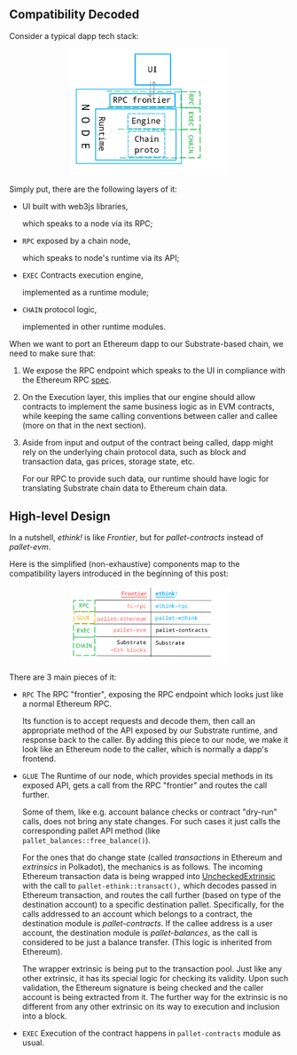 ## Compatibility Decoded

Consider a typical dapp tech stack:

<div align="center">
    <img src="images/design-1_1.png" alt="Compatibility Layers" style="width: 30vw;" />
</div>

Simply put, there are the following layers of it:

-   UI built with web3js libraries,

    which speaks to a node via its RPC;

-   `RPC` exposed by a chain node,

    which speaks to node's runtime via its API;

-   `EXEC` Contracts execution engine,

    implemented as a runtime module;

-   `CHAIN` protocol logic,

    implemented in other runtime modules.

When we want to port an Ethereum dapp to our Substrate-based chain, we need to make sure that:

1.  We expose the RPC endpoint which speaks to the UI in compliance with the Ethereum RPC [spec](https://ethereum.github.io/execution-apis/api-documentation/).
2.  On the Execution layer, this implies that our engine should allow contracts to implement the same business logic as in EVM contracts,
    while keeping the same calling conventions between caller and callee (more on that in the next section).
3.  Aside from input and output of the contract being called, dapp might rely on the underlying chain protocol data,
    such as block and transaction data, gas prices, storage state, etc.

    For our RPC to provide such data, our runtime should have logic for translating Substrate chain data to Ethereum chain data.
    
    
## High-level Design

In a nutshell, _ethink!_ is like _Frontier_, but for _pallet-contracts_ instead of _pallet-evm_.

Here is the simplified (non-exhaustive) components map to the compatibility layers introduced in the beginning of this post:

<div align="center">
    <img src="images/design-1_2.png" alt="Components Map to Layers" style="width: 30vw;" />
</div>

There are 3 main pieces of it:

-   `RPC` The RPC "frontier", exposing the RPC endpoint which looks just like a normal Ethereum RPC.

    Its function is to accept requests and decode them, then call an appropriate method of the API exposed by our Substrate runtime, and response back to the caller.
    By adding this piece to our node, we make it look like an Ethereum node to the caller, which is normally a dapp's frontend.

-   `GLUE` The Runtime of our node, which provides special methods in its exposed API, gets a call from the RPC "frontier" and routes the call further.

    Some of them, like e.g. account balance checks or contract "dry-run" calls, does not bring any state changes. For such cases it just calls the corresponding pallet API method (like `pallet_balances::free_balance()`).

    For the ones that do change state (called _transactions_ in Ethereum and _extrinsics_ in Polkadot), the mechanics is as follows. The incoming Ethereum transaction data is being wrapped into [UncheckedExtrinsic](https://paritytech.github.io/polkadot-sdk/master/sp_runtime/generic/struct.UncheckedExtrinsic.html) with the call to `pallet-ethink::transact(),` which decodes passed in Ethereum transaction, and routes the call further (based on type of the destination account) to a specific destination pallet. Specifically, for the calls addressed to an account which belongs to a contract, the destination module is _pallet-contracts_. If the callee address is a user account, the destination module is _pallet-balances_, as the call is considered to be just a balance transfer. (This logic is inherited from Ethereum).

    The wrapper extrinsic is being put to the transaction pool. Just like any other extrinsic, it has its special logic for checking its validity. Upon such validation, the Ethereum signature is being checked and the caller account is being extracted from it. The further way for the extrinsic is no different from any other extrinsic on its way to execution and inclusion into a block.

-   `EXEC` Execution of the contract happens in `pallet-contracts` module as usual.


